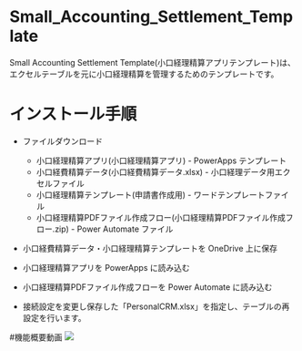# Small_Accounting_Settlement_Template

Small Accounting Settlement Template(小口経理精算アプリテンプレート)は、エクセルテーブルを元に小口経理精算を管理するためのテンプレートです。

# インストール手順

- ファイルダウンロード
  - 小口経理精算アプリ(小口経理精算アプリ) - PowerApps テンプレート
  - 小口経費精算データ(小口経費精算データ.xlsx) - 小口経理データ用エクセルファイル
  - 小口経理精算テンプレート(申請書作成用) - ワードテンプレートファイル
  - 小口経理精算PDFファイル作成フロー(小口経理精算PDFファイル作成フロー.zip) - Power Automate ファイル
 
- 小口経費精算データ・小口経理精算テンプレートを OneDrive 上に保存

- 小口経理精算アプリを PowerApps に読み込む

- 小口経理精算PDFファイル作成フローを Power Automate に読み込む

- 接続設定を変更し保存した「PersonalCRM.xlsx」を指定し、テーブルの再設定を行います。

#機能概要動画
[![](http://img.youtube.com/vi/5FawBpjyO0s/0.jpg)](http://www.youtube.com/watch?v=5FawBpjyO0s "小口経理精算アプリ")
